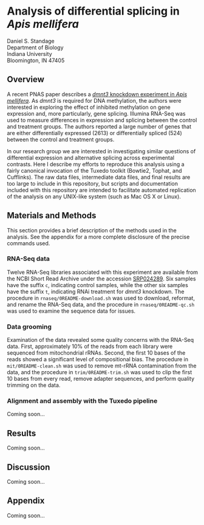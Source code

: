 # Analysis of differential splicing in *Apis mellifera*

Daniel S. Standage  
Department of Biology  
Indiana University  
Bloomington, IN 47405

## Overview

A recent PNAS paper describes a [*dmnt3* knockdown experiment in *Apis mellifera*](http://dx.doi.org/10.1073/pnas.1310735110).
As *dmnt3* is required for DNA methylation, the authors were interested in exploring the effect of inhibited methylation on gene expression and, more particularly, gene splicing.
Illumina RNA-Seq was used to measure differences in expression and splicing between the control and treatment groups.
The authors reported a large number of genes that are either differentially expressed (2613) or differentially spliced (524) between the control and treatment groups.

In our research group we are interested in investigating similar questions of differential expression and alternative splicing across experimental contrasts.
Here I describe my efforts to reproduce this analysis using a fairly canonical invocation of the Tuxedo toolkit (Bowtie2, Tophat, and Cufflinks).
The raw data files, intermediate data files, and final results are too large to include in this repository, but scripts and documentation included with this repository are intended to facilitate automated replication of the analysis on any UNIX-like system (such as Mac OS X or Linux).

## Materials and Methods

This section provides a brief description of the methods used in the analysis.
See the appendix for a more complete disclosure of the precise commands used.

### RNA-Seq data

Twelve RNA-Seq libraries associated with this experiment are available from the NCBI Short Read Archive under the accession [SRP024289](http://www.ncbi.nlm.nih.gov/sra/?term=SRP024289).
Six samples have the suffix ``c``, indicating control samples, while the other six samples have the suffix ``t``, indicating RNAi treatment for *dmnt3* knockdown.
The procedure in ``rnaseq/0README-download.sh`` was used to download, reformat, and rename the RNA-Seq data, and the procedure in ``rnaseq/0README-qc.sh`` was used to examine the sequence data for issues.

### Data grooming

Examination of the data revealed some quality concerns with the RNA-Seq data.
First, approximately 10% of the reads from each library were sequenced from mitochondrial rRNAs.
Second, the first 10 bases of the reads showed a significant level of compositional bias.
The procedure in ``mit/0README-clean.sh`` was used to remove mt-rRNA contamination from the data, and the procedure in ``trim/0README-trim.sh`` was used to clip the first 10 bases from every read, remove adapter sequences, and perform quality trimming on the data.

### Alignment and assembly with the Tuxedo pipeline

Coming soon...

## Results

Coming soon...

## Discussion

Coming soon...

## Appendix

Coming soon...
